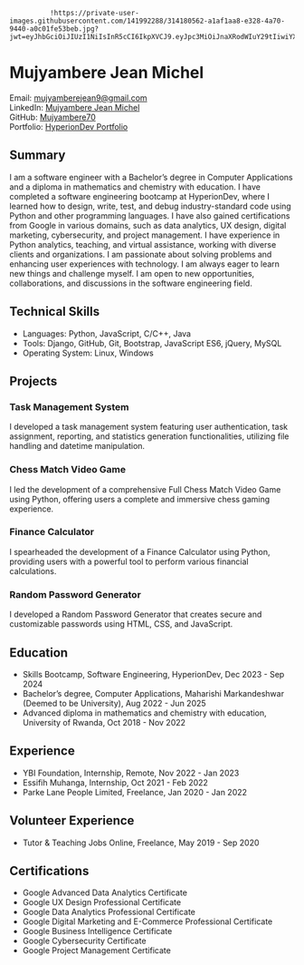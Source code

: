               !https://private-user-images.githubusercontent.com/141992288/314180562-a1af1aa8-e328-4a70-9440-a0c01fe53beb.jpg?jwt=eyJhbGciOiJIUzI1NiIsInR5cCI6IkpXVCJ9.eyJpc3MiOiJnaXRodWIuY29tIiwiYXVkIjoicmF3LmdpdGh1YnVzZXJjb250ZW50LmNvbSIsImtleSI6ImtleTUiLCJleHAiOjE3MTA4NzI0MzcsIm5iZiI6MTcxMDg3MjEzNywicGF0aCI6Ii8xNDE5OTIyODgvMzE0MTgwNTYyLWExYWYxYWE4LWUzMjgtNGE3MC05NDQwLWEwYzAxZmU1M2JlYi5qcGc_WC1BbXotQWxnb3JpdGhtPUFXUzQtSE1BQy1TSEEyNTYmWC1BbXotQ3JlZGVudGlhbD1BS0lBVkNPRFlMU0E1M1BRSzRaQSUyRjIwMjQwMzE5JTJGdXMtZWFzdC0xJTJGczMlMkZhd3M0X3JlcXVlc3QmWC1BbXotRGF0ZT0yMDI0MDMxOVQxODE1MzdaJlgtQW16LUV4cGlyZXM9MzAwJlgtQW16LVNpZ25hdHVyZT0wNWYwYjI5ZjBiZDQ0YmI1ZjQ3MGRlZWFiYmQxNTQ3N2Q1OTAxMzQ0OTU4ZDYxYzhhODdhMmQ5NWEzNzhkYmI2JlgtQW16LVNpZ25lZEhlYWRlcnM9aG9zdCZhY3Rvcl9pZD0wJmtleV9pZD0wJnJlcG9faWQ9MCJ9.GzG0UqPG4KK9jOgBYnVO4SIFqCTcnFeAka9gUl1Hr5E


# Mujyambere Jean Michel

Email: mujyamberejean9@gmail.com   
LinkedIn: [Mujyambere Jean Michel](https://www.linkedin.com/in/mujyambere-jean-michel-a78913206/)   
GitHub: [Mujyambere70](https://github.com/Mujyambere70)  
Portfolio: [HyperionDev Portfolio](https://www.hyperiondev.com/portfolio/MJ23120010683/)
 
## Summary
I am a software engineer with a Bachelor’s degree in Computer Applications and a diploma in mathematics and chemistry with education. I have completed a software engineering bootcamp at HyperionDev, where I learned how to design, write, test, and debug industry-standard code using Python and other programming languages. I have also gained certifications from Google in various domains, such as data analytics, UX design, digital marketing, cybersecurity, and project management. I have experience in Python analytics, teaching, and virtual assistance, working with diverse clients and organizations. I am passionate about solving problems and enhancing user experiences with technology. I am always eager to learn new things and challenge myself. I am open to new opportunities, collaborations, and discussions in the software engineering field.

## Technical Skills
- Languages: Python, JavaScript, C/C++, Java
- Tools: Django, GitHub, Git, Bootstrap, JavaScript ES6, jQuery, MySQL
- Operating System: Linux, Windows

## Projects
### Task Management System
I developed a task management system featuring user authentication, task assignment, reporting, and statistics generation functionalities, utilizing file handling and datetime manipulation.

### Chess Match Video Game
I led the development of a comprehensive Full Chess Match Video Game using Python, offering users a complete and immersive chess gaming experience.

### Finance Calculator
I spearheaded the development of a Finance Calculator using Python, providing users with a powerful tool to perform various financial calculations.

### Random Password Generator
I developed a Random Password Generator that creates secure and customizable passwords using HTML, CSS, and JavaScript.

## Education
- Skills Bootcamp, Software Engineering, HyperionDev, Dec 2023 - Sep 2024
- Bachelor’s degree, Computer Applications, Maharishi Markandeshwar (Deemed to be University), Aug 2022 - Jun 2025
- Advanced diploma in mathematics and chemistry with education, University of Rwanda, Oct 2018 - Nov 2022

## Experience
- YBI Foundation, Internship, Remote, Nov 2022 - Jan 2023
- Essifih Muhanga, Internship, Oct 2021 - Feb 2022
- Parke Lane People Limited, Freelance, Jan 2020 - Jan 2022

## Volunteer Experience
- Tutor & Teaching Jobs Online, Freelance, May 2019 - Sep 2020

## Certifications
- Google Advanced Data Analytics Certificate
- Google UX Design Professional Certificate
- Google Data Analytics Professional Certificate
- Google Digital Marketing and E-Commerce Professional Certificate
- Google Business Intelligence Certificate
- Google Cybersecurity Certificate
- Google Project Management Certificate
